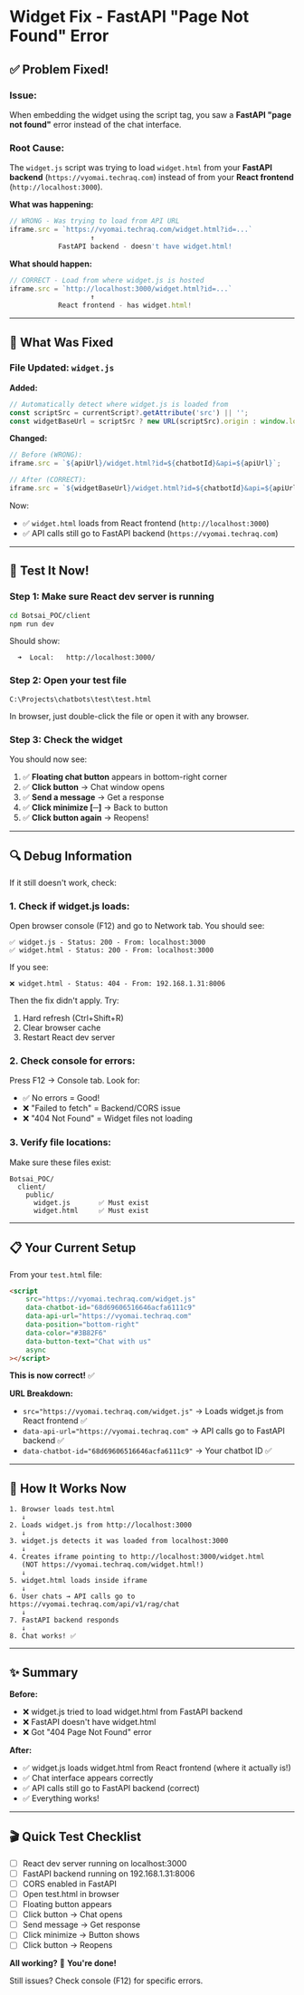 # Widget Fix - FastAPI "Page Not Found" Error

## ✅ Problem Fixed!

### **Issue:**
When embedding the widget using the script tag, you saw a **FastAPI "page not found"** error instead of the chat interface.

### **Root Cause:**
The `widget.js` script was trying to load `widget.html` from your **FastAPI backend** (`https://vyomai.techraq.com`) instead of from your **React frontend** (`http://localhost:3000`).

**What was happening:**
```javascript
// WRONG - Was trying to load from API URL
iframe.src = `https://vyomai.techraq.com/widget.html?id=...`
                    ↑
            FastAPI backend - doesn't have widget.html!
```

**What should happen:**
```javascript
// CORRECT - Load from where widget.js is hosted
iframe.src = `http://localhost:3000/widget.html?id=...`
                    ↑
            React frontend - has widget.html!
```

---

## 🔧 What Was Fixed

### **File Updated:** `widget.js`

**Added:**
```javascript
// Automatically detect where widget.js is loaded from
const scriptSrc = currentScript?.getAttribute('src') || '';
const widgetBaseUrl = scriptSrc ? new URL(scriptSrc).origin : window.location.origin;
```

**Changed:**
```javascript
// Before (WRONG):
iframe.src = `${apiUrl}/widget.html?id=${chatbotId}&api=${apiUrl}`;

// After (CORRECT):
iframe.src = `${widgetBaseUrl}/widget.html?id=${chatbotId}&api=${apiUrl}`;
```

Now:
- ✅ `widget.html` loads from React frontend (`http://localhost:3000`)
- ✅ API calls still go to FastAPI backend (`https://vyomai.techraq.com`)

---

## 🎯 Test It Now!

### **Step 1: Make sure React dev server is running**
```bash
cd Botsai_POC/client
npm run dev
```

Should show:
```
  ➜  Local:   http://localhost:3000/
```

### **Step 2: Open your test file**
```
C:\Projects\chatbots\test\test.html
```

In browser, just double-click the file or open it with any browser.

### **Step 3: Check the widget**

You should now see:
1. ✅ **Floating chat button** appears in bottom-right corner
2. ✅ **Click button** → Chat window opens
3. ✅ **Send a message** → Get a response
4. ✅ **Click minimize [─]** → Back to button
5. ✅ **Click button again** → Reopens!

---

## 🔍 Debug Information

If it still doesn't work, check:

### **1. Check if widget.js loads:**
Open browser console (F12) and go to Network tab. You should see:
```
✅ widget.js - Status: 200 - From: localhost:3000
✅ widget.html - Status: 200 - From: localhost:3000
```

If you see:
```
❌ widget.html - Status: 404 - From: 192.168.1.31:8006
```
Then the fix didn't apply. Try:
1. Hard refresh (Ctrl+Shift+R)
2. Clear browser cache
3. Restart React dev server

### **2. Check console for errors:**
Press F12 → Console tab. Look for:
- ✅ No errors = Good!
- ❌ "Failed to fetch" = Backend/CORS issue
- ❌ "404 Not Found" = Widget files not loading

### **3. Verify file locations:**
Make sure these files exist:
```
Botsai_POC/
  client/
    public/
      widget.js       ✅ Must exist
      widget.html     ✅ Must exist
```

---

## 📋 Your Current Setup

From your `test.html` file:

```html
<script
    src="https://vyomai.techraq.com/widget.js"
    data-chatbot-id="68d69606516646acfa6111c9"
    data-api-url="https://vyomai.techraq.com"
    data-position="bottom-right"
    data-color="#3B82F6"
    data-button-text="Chat with us"
    async
></script>
```

**This is now correct!** ✅

**URL Breakdown:**
- `src="https://vyomai.techraq.com/widget.js"` → Loads widget.js from React frontend ✅
- `data-api-url="https://vyomai.techraq.com"` → API calls go to FastAPI backend ✅
- `data-chatbot-id="68d69606516646acfa6111c9"` → Your chatbot ID ✅

---

## 🚀 How It Works Now

```
1. Browser loads test.html
   ↓
2. Loads widget.js from http://localhost:3000
   ↓
3. widget.js detects it was loaded from localhost:3000
   ↓
4. Creates iframe pointing to http://localhost:3000/widget.html
   (NOT https://vyomai.techraq.com/widget.html!)
   ↓
5. widget.html loads inside iframe
   ↓
6. User chats → API calls go to https://vyomai.techraq.com/api/v1/rag/chat
   ↓
7. FastAPI backend responds
   ↓
8. Chat works! ✅
```

---

## ✨ Summary

**Before:**
- ❌ widget.js tried to load widget.html from FastAPI backend
- ❌ FastAPI doesn't have widget.html
- ❌ Got "404 Page Not Found" error

**After:**
- ✅ widget.js loads widget.html from React frontend (where it actually is!)
- ✅ Chat interface appears correctly
- ✅ API calls still go to FastAPI backend (correct)
- ✅ Everything works!

---

## 🎬 Quick Test Checklist

- [ ] React dev server running on localhost:3000
- [ ] FastAPI backend running on 192.168.1.31:8006
- [ ] CORS enabled in FastAPI
- [ ] Open test.html in browser
- [ ] Floating button appears
- [ ] Click button → Chat opens
- [ ] Send message → Get response
- [ ] Click minimize → Button shows
- [ ] Click button → Reopens

**All working?** 🎉 **You're done!**

Still issues? Check console (F12) for specific errors.

